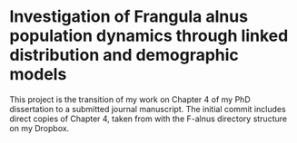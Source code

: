 # Investigation of Frangula alnus population dynamics through linked distribution and demographic models

This project is the transition of my work on Chapter 4 of my PhD dissertation to a submitted journal manuscript.
The initial commit includes direct copies of Chapter 4, taken from with the F-alnus directory structure on my Dropbox.

